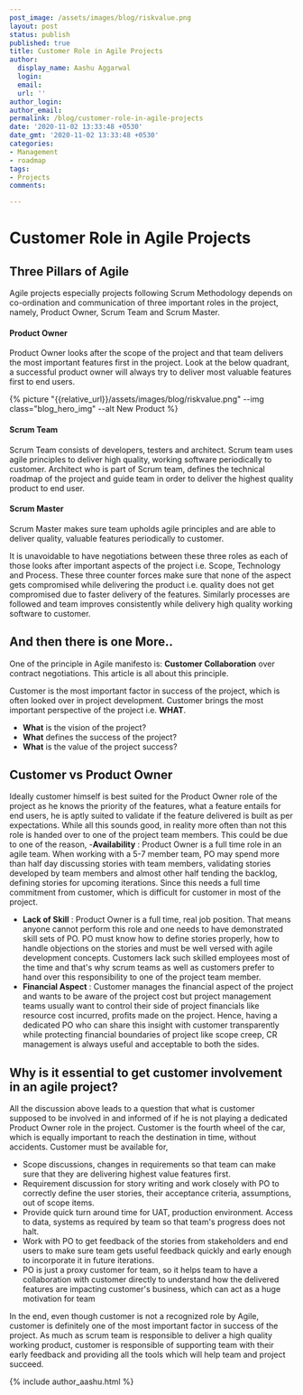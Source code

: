 ```yaml
---
post_image: /assets/images/blog/riskvalue.png
layout: post
status: publish
published: true
title: Customer Role in Agile Projects
author: 
  display_name: Aashu Aggarwal 
  login: 
  email: 
  url: ''
author_login: 
author_email: 
permalink: /blog/customer-role-in-agile-projects
date: '2020-11-02 13:33:48 +0530'
date_gmt: '2020-11-02 13:33:48 +0530'
categories:
- Management
- roadmap
tags:
- Projects
comments:

---
```

# Customer Role in Agile Projects
## Three Pillars of Agile
Agile projects especially projects following Scrum Methodology depends on co-ordination and communication of three important roles in the project, namely, Product Owner, Scrum Team and Scrum Master.

#### **Product Owner**
Product Owner looks after the scope of the project and that team delivers the most important features first in the project. Look at the below quadrant, a successful product owner will always try to deliver most valuable features first to end users.

{% picture "{{relative_url}}/assets/images/blog/riskvalue.png" --img class="blog_hero_img" --alt New Product %}

#### **Scrum Team**
Scrum Team consists of developers, testers and architect. Scrum team uses agile principles to deliver high quality, working software periodically to customer. Architect who is part of Scrum team, defines the technical roadmap of the project and guide team in order to deliver the highest quality product to end user.

#### **Scrum Master**
Scrum Master makes sure team upholds agile principles and are able to deliver quality, valuable features periodically to customer.

It is unavoidable to have negotiations between these three roles as each of those looks after important aspects of the project i.e. Scope, Technology and Process. These three counter forces make sure that none of the aspect gets compromised while delivering the product i.e. quality does not get compromised due to faster delivery of the features. Similarly processes are followed and team improves consistently while delivery high quality working software to customer.

## And then there is one More..
One of the principle in Agile manifesto is: **Customer Collaboration** over contract negotiations. This article is all about this principle. 

Customer is the most important factor in success of the project, which is often looked over in project development. Customer brings the most important perspective of the project i.e. **WHAT**. 

- **What** is the vision of the project?
- **What** defines the success of the project?
- **What** is the value of the project success?

## Customer vs Product Owner
Ideally customer himself is best suited for the Product Owner role of the project as he knows the priority of the features, what a feature entails for end users, he is aptly suited to validate if the feature delivered is built as per expectations. While all this sounds good, in reality more often than not this role is handed over to one of the project team members. This could be due to one of the reason,
-**Availability** : Product Owner is a full time role in an agile team. When working with a 5-7 member team, PO may spend more than half day discussing stories with team members, validating stories developed by team members and almost other half tending the backlog, defining stories for upcoming iterations. Since this needs a full time commitment from customer, which is difficult for customer in most of the project.
- **Lack of Skill** : Product Owner is a full time, real job position. That means anyone cannot perform this role and one needs to have demonstrated skill sets of PO. PO must know how to define stories properly, how to handle objections on the stories and must be well versed with agile development concepts. Customers lack such skilled employees most of the time and that's why scrum teams as well as customers prefer to hand over this responsibility to one of the project team member.
- **Financial Aspect** : Customer manages the financial aspect of the project and wants to be aware of the project cost but project management teams usually want to control their side of project financials like resource cost incurred, profits made on the project. Hence, having a dedicated PO who can share this insight with customer transparently while protecting financial boundaries of project like scope creep, CR management is always useful and acceptable to both the sides.

## Why is it essential to get customer involvement in an agile project?
All the discussion above leads to a question that what is customer supposed to be involved in and informed of if he is not playing a dedicated Product Owner role in the project. 
Customer is the fourth wheel of the car, which is equally important to reach the destination in time, without accidents.
Customer must be available for,
 
- Scope discussions, changes in requirements so that team can make sure that they are delivering highest value features first.
- Requirement discussion for story writing and work closely with PO to correctly define the user stories, their acceptance criteria, assumptions, out of scope items.
- Provide quick turn around time for UAT, production environment. Access to data, systems as required by team so that team's progress does not halt.
- Work with PO to get feedback of the stories from stakeholders and end users to make sure team gets useful feedback quickly and early enough to incorporate it in future iterations.
- PO is just a proxy customer for team, so it helps team to have a collaboration with customer directly to understand how the delivered features are impacting customer's business, which can act as a huge motivation for team
 
In the end, even though customer is not a recognized role by Agile, customer is definitely one of the most important factor in success of the project. As much as scrum team is responsible to deliver a high quality working product, customer is responsible of supporting team with their early feedback and providing all the tools which will help team and project succeed.

{% include author_aashu.html %}